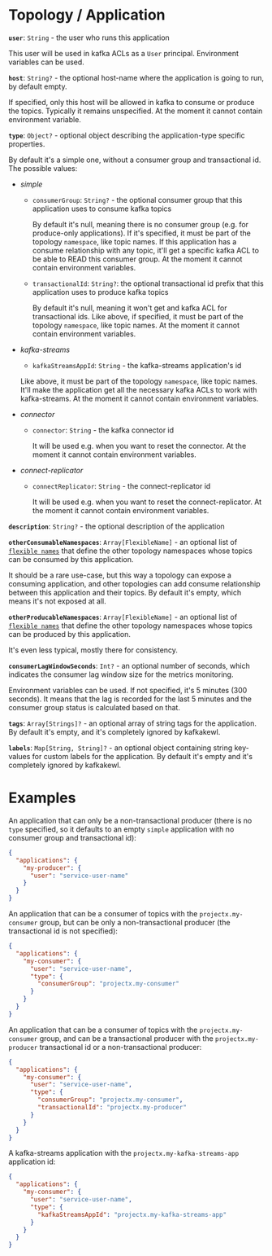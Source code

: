 # Topology / Application

**`user`**: `String` - the user who runs this application

This user will be used in kafka ACLs as a `User` principal. Environment variables can be used.

**`host`**: `String?` - the optional host-name where the application is going to run, by default empty.

If specified, only this host will be allowed in kafka to consume or produce the topics. Typically it remains unspecified. At the moment it cannot contain environment variable.

**`type`**: `Object?` - optional object describing the application-type specific properties.

By default it's a simple one, without a consumer group and transactional id. The possible values:

- *simple*
  - `consumerGroup`: `String?` - the optional consumer group that this application uses to consume kafka topics

    By default it's null, meaning there is no consumer group (e.g. for produce-only applications). If it's specified, it must be part of the topology `namespace`, like topic names. If this application has a consume relationship with any topic, it'll get a specific kafka ACL to be able to READ this consumer group. At the moment it cannot contain environment variables.
  - `transactionalId`: `String?`: the optional transactional id prefix that this application uses to produce kafka
    topics

    By default it's null, meaning it won't get and kafka ACL for transactional ids. Like above, if specified, it must be part of the topology `namespace`, like topic names. At the moment it cannot contain environment variables.

- *kafka-streams*
  - `kafkaStreamsAppId`: `String` - the kafka-streams application's id

   Like above, it must be part of the topology `namespace`, like topic names. It'll make the application get all the necessary kafka ACLs to work with kafka-streams. At the moment it cannot contain environment variables.

- *connector*
  - `connector`: `String` - the kafka connector id

    It will be used e.g. when you want to reset the connector. At the moment it cannot contain environment variables.

- *connect-replicator*
  - `connectReplicator`: `String` - the connect-replicator id

    It will be used e.g. when you want to reset the connect-replicator. At the moment it cannot contain environment variables.

**`description`**: `String?` - the optional description of the application

**`otherConsumableNamespaces`**: `Array[FlexibleName]` - an optional list of [`flexible names`](../FlexibleName.md) that define the other topology namespaces whose topics can be consumed by this application.

It should be a rare use-case, but this way a topology can expose a consuming application, and other topologies can add consume relationship between this application and their topics. By default it's empty, which means it's not exposed at all.

**`otherProducableNamespaces`**: `Array[FlexibleName]` - an optional list of [`flexible names`](../FlexibleName.md) that define the other topology namespaces whose topics can be produced by this application.

It's even less typical, mostly there for consistency.

**`consumerLagWindowSeconds`**: `Int?` - an optional number of seconds, which indicates the consumer lag window size for the metrics monitoring.

Environment variables can be used. If not specified, it's 5 minutes (300 seconds). It means that the lag is recorded for the last 5 minutes and the consumer group status is calculated based on that.

**`tags`**: `Array[Strings]?` - an optional array of string tags for the application. By default it's empty, and it's completely ignored by kafkakewl.

**`labels`**: `Map[String, String]?` - an optional object containing string key-values for custom labels for the application. By default it's empty and it's completely ignored by kafkakewl.

# Examples

An application that can only be a non-transactional producer (there is no `type` specified, so it defaults to an empty `simple` application with no consumer group and transactional id):
```json
{
  "applications": {
    "my-producer": {
      "user": "service-user-name"
    }
  }
}
```

An application that can be a consumer of topics with the `projectx.my-consumer` group, but can be only a non-transactional producer (the transactional id is not specified):
```json
{
  "applications": {
    "my-consumer": {
      "user": "service-user-name",
      "type": {
        "consumerGroup": "projectx.my-consumer"
      }
    }
  }
}
```

An application that can be a consumer of topics with the `projectx.my-consumer` group, and can be a transactional producer with the `projectx.my-producer` transactional id or a non-transactional producer:
```json
{
  "applications": {
    "my-consumer": {
      "user": "service-user-name",
      "type": {
        "consumerGroup": "projectx.my-consumer",
        "transactionalId": "projectx.my-producer"
      }
    }
  }
}
```

A kafka-streams application with the `projectx.my-kafka-streams-app` application id:
```json
{
  "applications": {
    "my-consumer": {
      "user": "service-user-name",
      "type": {
        "kafkaStreamsAppId": "projectx.my-kafka-streams-app"
      }
    }
  }
}
```
